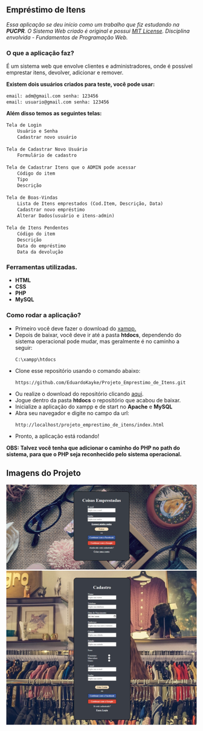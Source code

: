 ## Empréstimo de Itens
_Essa aplicação se deu início como um trabalho que fiz estudando na __PUCPR__. 
O Sistema Web criado é original e possui [MIT License](https://github.com/EduardoKayke/Projeto_Emprestimo_de_Itens/blob/main/LICENSE).
Disciplina envolvida - Fundamentos de Programação Web._


### O que a aplicação faz?
É um sistema web que envolve clientes e administradores, onde é possível emprestar itens, devolver, adicionar e remover.

__Existem dois usuários criados para teste, você pode usar:__

    email: adm@gmail.com senha: 123456
    email: usuario@gmail.com senha: 123456

__Além disso temos as seguintes telas:__

    Tela de Login
        Usuário e Senha
        Cadastrar novo usuário

    Tela de Cadastrar Novo Usuário
        Formulário de cadastro

    Tela de Cadastrar Itens que o ADMIN pode acessar
        Código do item
        Tipo
        Descrição
    
    Tela de Boas-Vindas
        Lista de Itens emprestados (Cod.Item, Descrição, Data)
        Cadastrar novo empréstimo
        Alterar Dados(usuário e itens-admin)
    
    Tela de Itens Pendentes
        Código do item
        Descrição
        Data do empréstimo
        Data da devolução
    
### Ferramentas utilizadas.
- __HTML__
- __CSS__
- __PHP__
- __MySQL__

### Como rodar a aplicação?
- Primeiro você deve fazer o download do [xampp.](https://www.apachefriends.org/index.html)
- Depois de baixar, você deve ir até a pasta __htdocs__, dependendo do sistema operacional pode mudar, mas geralmente é no caminho a seguir:
    ```code
    C:\xampp\htdocs
    ```
- Clone esse repositório usando o comando abaixo:
    ```code
    https://github.com/EduardoKayke/Projeto_Emprestimo_de_Itens.git
    ```
- Ou realize o download do repositório clicando [aqui](https://github.com/EduardoKayke/Projeto_Emprestimo_de_Itens/archive/refs/heads/main.zip).
- Jogue dentro da pasta __htdocs__ o repositório que acabou de baixar.
- Inicialize a aplicação do xampp e de start no __Apache__ e __MySQL__
- Abra seu navegador e digite no campo da url:
    ```code
    http://localhost/projeto_emprestimo_de_itens/index.html
    ```
- Pronto, a aplicação está rodando!

__OBS: Talvez você tenha que adicionar o caminho do PHP no path do sistema, para que o PHP seja reconhecido pelo sistema operacional.__

## Imagens do Projeto
![Login](source/image/readme_login.png)
![Cadastro](source/image/readme_cadastro.jpg)